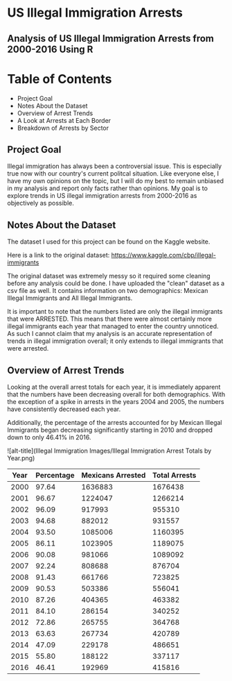 # US Illegal Immigration Arrests

## Analysis of US Illegal Immigration Arrests from 2000-2016 Using R

# Table of Contents
* Project Goal
* Notes About the Dataset
* Overview of Arrest Trends
* A Look at Arrests at Each Border
* Breakdown of Arrests by Sector

## Project Goal
Illegal immigration has always been a controversial issue.  This is especially true now with our country's current politcal situation.  Like everyone else, I have my own opinions on the topic, but I will do my best to remain unbiased in my analysis and report only facts rather than opinions.  My goal is to explore trends in US illegal immigration arrests from 2000-2016 as objectively as possible.

## Notes About the Dataset
The dataset I used for this project can be found on the Kaggle website.

Here is a link to the original dataset:
https://www.kaggle.com/cbp/illegal-immigrants

The original dataset was extremely messy so it required some cleaning before any analysis could be done.  I have uploaded the "clean" dataset as a csv file as well.  It contains information on two demographics: Mexican Illegal Immigrants and All Illegal Immigrants.

It is important to note that the numbers listed are only the illegal immigrants that were ARRESTED.  This means that there were almost certainly more illegal immigrants each year that managed to enter the country unnoticed.  As such I cannot claim that my analysis is an accurate representation of trends in illegal immigration overall; it only extends to illegal immigrants that were arrested.

## Overview of Arrest Trends
Looking at the overall arrest totals for each year, it is immediately apparent that the numbers have been decreasing overall for both demographics.  With the exception of a spike in arrests in the years 2004 and 2005, the numbers have consistently decreased each year.

Additionally, the percentage of the arrests accounted for by Mexican Illegal Immigrants began decreasing significantly starting in 2010 and dropped down to only 46.41% in 2016.

![alt-title](Illegal Immigration Images/Illegal Immigration Arrest Totals by Year.png)

|   Year | Percentage | Mexicans Arrested | Total Arrests |
|--------|------------|-------------------|---------------|
|  2000   |   97.64    |      1636883   |    1676438     |
| 2001    |  96.67     |     1224047     |  1266214       |
| 2002    | 96.09      |      917993     |   955310       |
|  2003   |   94.68    |       882012    |   931557       |
|  2004   |   93.50     |      1085006    |   1160395      |
|  2005   |   86.11    |      1023905     |  1189075      |
|  2006   |   90.08    |        981066    |   1089092     |
|  2007   |   92.24     |       808688    |    876704     |
|  2008   |   91.43     |       661766    |    723825     |
| 2009    |  90.53      |      503386     |   556041      |
| 2010    |  87.26      |     404365      |  463382       |
| 2011    |  84.10      |      286154     |   340252      |
| 2012    |  72.86      |      265755     |   364768      |
| 2013    |  63.63      |      267734     |   420789      |
| 2014    |  47.09      |      229178     |   486651      |
| 2015    |  55.80      |      188122     |   337117      |
| 2016    |  46.41      |      192969     |   415816      |


